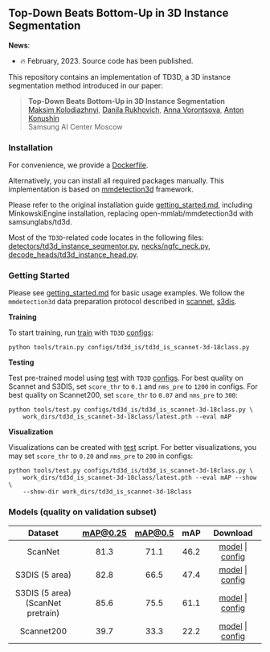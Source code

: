## Top-Down Beats Bottom-Up in 3D Instance Segmentation

**News**:
 * :fire: February, 2023. Source code has been published.
 
This repository contains an implementation of TD3D, a 3D instance segmentation method introduced in our paper:

> **Top-Down Beats Bottom-Up in 3D Instance Segmentation**<br>
> [Maksim Kolodiazhnyi](https://github.com/col14m),
> [Danila Rukhovich](https://github.com/filaPro),
> [Anna Vorontsova](https://github.com/highrut),
> [Anton Konushin](https://scholar.google.com/citations?user=ZT_k-wMAAAAJ)
> <br>
> Samsung AI Center Moscow <br>
> 

### Installation
For convenience, we provide a [Dockerfile](docker/Dockerfile).

Alternatively, you can install all required packages manually. This implementation is based on [mmdetection3d](https://github.com/open-mmlab/mmdetection3d) framework.

Please refer to the original installation guide [getting_started.md](docs/getting_started.md), including MinkowskiEngine installation, replacing open-mmlab/mmdetection3d with samsunglabs/td3d.

Most of the `TD3D`-related code locates in the following files: 
[detectors/td3d_instance_segmentor.py](mmdet3d/models/detectors/td3d_instance_segmentor.py),
[necks/ngfc_neck.py](mmdet3d/models/necks/ngfc_neck.py),
[decode_heads/td3d_instance_head.py](mmdet3d/models/decode_heads/td3d_instance_head.py).

### Getting Started

Please see [getting_started.md](docs/getting_started.md) for basic usage examples.
We follow the `mmdetection3d` data preparation protocol described in [scannet](data/scannet), [s3dis](data/s3dis).


**Training**

To start training, run [train](tools/train.py) with `TD3D` [configs](configs/td3d_is):
```shell
python tools/train.py configs/td3d_is/td3d_is_scannet-3d-18class.py
```

**Testing**

Test pre-trained model using [test](tools/test.py) with `TD3D` [configs](configs/td3d_is). For best quality on Scannet and S3DIS, set `score_thr` to `0.1` and `nms_pre` to `1200` in configs. For best quality on Scannet200, set `score_thr` to `0.07` and `nms_pre` to `300`:
```shell
python tools/test.py configs/td3d_is/td3d_is_scannet-3d-18class.py \
    work_dirs/td3d_is_scannet-3d-18class/latest.pth --eval mAP
```

**Visualization**

Visualizations can be created with [test](tools/test.py) script. 
For better visualizations, you may set `score_thr` to `0.20` and `nms_pre` to `200` in configs:
```shell
python tools/test.py configs/td3d_is/td3d_is_scannet-3d-18class.py \
    work_dirs/td3d_is_scannet-3d-18class/latest.pth --eval mAP --show \
    --show-dir work_dirs/td3d_is_scannet-3d-18class
```

### Models (quality on validation subset)

| Dataset | mAP@0.25 | mAP@0.5 | mAP | Download |
|:-------:|:--------:|:-------:|:--------:|:--------:|
| ScanNet | 81.3 | 71.1 | 46.2 | [model]() &#124; [config]() |
| S3DIS (5 area) | 82.8 | 66.5 | 47.4 | [model]() &#124; [config]() |
| S3DIS (5 area) <br /> (ScanNet pretrain) | 85.6 | 75.5 | 61.1 | [model]() &#124; [config]() |
| Scannet200 | 39.7 | 33.3 | 22.2 | [model]() &#124; [config]() |

<!-- ### Example Detections

<p align="center"><img src="./resources/github.png" alt="drawing" width="90%"/></p> -->

<!-- ### Citation

If you find this work useful for your research, please cite our paper:
```

``` -->
